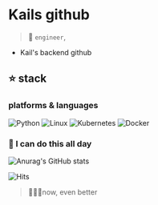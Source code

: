 # Kails github

>
> :mechanical_arm: `engineer`,   



- Kail's backend github

  


## ⭐ stack
### platforms & languages
![Python](https://img.shields.io/badge/python-3670A0?style=for-the-badge&logo=python&logoColor=ffdd54)
![Linux](https://img.shields.io/badge/Linux-3a3535.svg?style=for-the-badge&logo=linux&logoColor=FCC624)
![Kubernetes](https://img.shields.io/badge/kubernetes-326CE5.svg?style=for-the-badge&logo=kubernetes&logoColor=white)
![Docker](https://img.shields.io/badge/docker-2496ED.svg?style=for-the-badge&logo=docker&logoColor=white)
   
   


###  🚀 I can do this all day 


 





![Anurag's GitHub stats](https://github-readme-stats.vercel.app/api?username=Kail-cali&&show_icons=true&theme=cobalt)




![Hits](https://hits.seeyoufarm.com/api/count/incr/badge.svg?url=https%3A%2F%2Fgithub.com%Kail-cali&count_bg=%23333532&title_bg=%2342FF74&icon=&icon_color=%23E7E7E7&title=hits&edge_flat=false)

> 🏄🏼‍♂️now, even better
> 






